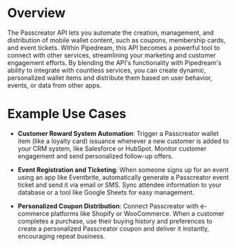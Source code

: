# Overview

The Passcreator API lets you automate the creation, management, and distribution of mobile wallet content, such as coupons, membership cards, and event tickets. Within Pipedream, this API becomes a powerful tool to connect with other services, streamlining your marketing and customer engagement efforts. By blending the API's functionality with Pipedream's ability to integrate with countless services, you can create dynamic, personalized wallet items and distribute them based on user behavior, events, or data from other apps.

# Example Use Cases

- **Customer Reward System Automation**: Trigger a Passcreator wallet item (like a loyalty card) issuance whenever a new customer is added to your CRM system, like Salesforce or HubSpot. Monitor customer engagement and send personalized follow-up offers.

- **Event Registration and Ticketing**: When someone signs up for an event using an app like Eventbrite, automatically generate a Passcreator event ticket and send it via email or SMS. Sync attendee information to your database or a tool like Google Sheets for easy management.

- **Personalized Coupon Distribution**: Connect Passcreator with e-commerce platforms like Shopify or WooCommerce. When a customer completes a purchase, use their buying history and preferences to create a personalized Passcreator coupon and deliver it instantly, encouraging repeat business.
